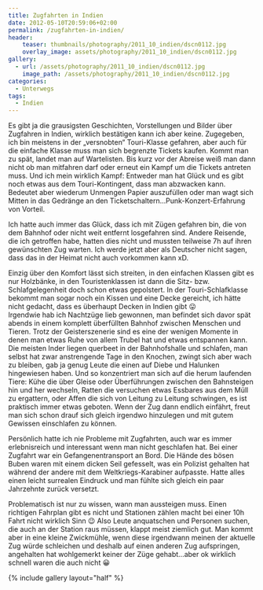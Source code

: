 ```yaml
---
title: Zugfahrten in Indien
date: 2012-05-10T20:59:06+02:00
permalink: /zugfahrten-in-indien/
header:
    teaser: thumbnails/photography/2011_10_indien/dscn0112.jpg
    overlay_image: assets/photography/2011_10_indien/dscn0112.jpg
gallery:
  - url: /assets/photography/2011_10_indien/dscn0112.jpg
    image_path: /assets/photography/2011_10_indien/dscn0112.jpg
categories:
  - Unterwegs
tags:
  - Indien
---
```

Es gibt ja die grausigsten Geschichten, Vorstellungen und Bilder über Zugfahren in Indien, wirklich bestätigen kann ich aber keine. 
Zugegeben, ich bin meistens in der „versnobten“ Touri-Klasse gefahren, aber auch für die einfache Klasse muss man sich begrenzte Tickets kaufen. 
Kommt man zu spät, landet man auf Wartelisten. Bis kurz vor der Abreise weiß man dann nicht ob man mitfahren darf oder 
erneut ein Kampf um die Tickets antreten muss. Und ich mein wirklich Kampf: 
Entweder man hat Glück und es gibt noch etwas aus dem Touri-Kontingent, dass man abzwacken kann. 
Bedeutet aber wiederum Unmengen Papier auszufüllen oder man wagt sich Mitten in das Gedränge an den Ticketschaltern…Punk-Konzert-Erfahrung von Vorteil.

Ich hatte auch immer das Glück, dass ich mit Zügen gefahren bin, die von dem Bahnhof oder nicht weit entfernt losgefahren sind. 
Andere Reisende, die ich getroffen habe, hatten dies nicht und mussten teilweise 7h auf ihren gewünschten Zug warten. 
Ich werde jetzt aber als Deutscher nicht sagen, dass das in der Heimat nicht auch vorkommen kann xD.  
  
Einzig über den Komfort lässt sich streiten, in den einfachen Klassen gibt es nur Holzbänke, 
in den Touristenklassen ist dann die Sitz- bzw. Schlafgelegenheit doch schon etwas gepolstert. 
In der Touri-Schlafklasse bekommt man sogar noch ein Kissen und eine Decke gereicht, ich hätte nicht gedacht, dass es überhaupt Decken in Indien gibt 😛  
Irgendwie hab ich Nachtzüge lieb gewonnen, man befindet sich davor spät abends in einem komplett überfüllten Bahnhof zwischen Menschen und Tieren. 
Trotz der Geisterszenerie sind es eine der wenigen Momente in denen man etwas Ruhe von allem Trubel hat und etwas entspannen kann.  
Die meisten Inder liegen querbeet in der Bahnhofshalle und schlafen, man selbst hat zwar anstrengende Tage in den Knochen, 
zwingt sich aber wach zu bleiben, gab ja genug Leute die einen auf Diebe und Halunken hingewiesen haben. 
Und so konzentriert man sich auf die herum laufenden Tiere: Kühe die über Gleise oder Überführungen zwischen den Bahnsteigen hin und her wechseln, 
Ratten die versuchen etwas Essbares aus dem Müll zu ergattern, oder Affen die sich von Leitung zu Leitung schwingen, 
es ist praktisch immer etwas geboten. Wenn der Zug dann endlich einfährt, freut man sich schon drauf sich gleich irgendwo 
hinzulegen und mit gutem Gewissen einschlafen zu können.

Persönlich hatte ich nie Probleme mit Zugfahrten, auch war es immer erlebnisreich und interessant wenn man nicht geschlafen hat. 
Bei einer Zugfahrt war ein Gefangenentransport an Bord. Die Hände des bösen Buben waren mit einem dicken Seil gefesselt, 
was ein Polizist gehalten hat während der andere mit dem Weltkriegs-Karabiner aufpasste. 
Hatte alles einen leicht surrealen Eindruck und man fühlte sich gleich ein paar Jahrzehnte zurück versetzt.

Problematisch ist nur zu wissen, wann man aussteigen muss. 
Einen richtigen Fahrplan gibt es nicht und Stationen zählen macht bei einer 10h Fahrt nicht wirklich Sinn 😉 
Also Leute anquatschen und Personen suchen, die auch an der Station raus müssen, klappt meist ziemlich gut. 
Man kommt aber in eine kleine Zwickmühle, wenn diese irgendwann meinen der aktuelle Zug würde schleichen und 
deshalb auf einen anderen Zug aufspringen, angehalten hat wohlgemerkt keiner der Züge gehabt…aber ok wirklich schnell waren die auch nicht 😀

{% include gallery layout="half" %}
